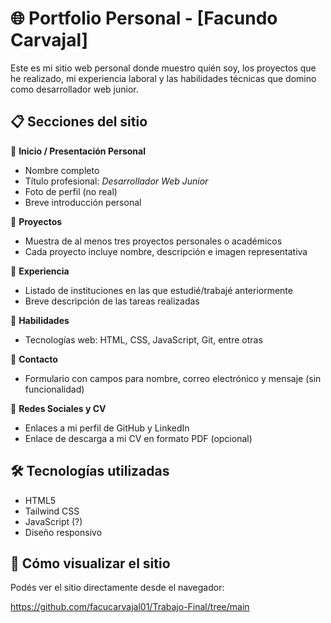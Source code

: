# 🌐 Portfolio Personal - [Facundo Carvajal]

Este es mi sitio web personal donde muestro quién soy, los proyectos que he realizado, mi experiencia laboral y las habilidades técnicas que domino como desarrollador web junior.

## 📋 Secciones del sitio

🔹 **Inicio / Presentación Personal**
- Nombre completo
- Título profesional: *Desarrollador Web Junior*
- Foto de perfil (no real)
- Breve introducción personal

🔹 **Proyectos**
- Muestra de al menos tres proyectos personales o académicos
- Cada proyecto incluye nombre, descripción e imagen representativa

🔹 **Experiencia**
- Listado de instituciones en las que estudié/trabajé anteriormente
- Breve descripción de las tareas realizadas

🔹 **Habilidades**
- Tecnologías web: HTML, CSS, JavaScript, Git, entre otras

🔹 **Contacto**
- Formulario con campos para nombre, correo electrónico y mensaje (sin funcionalidad)

🔹 **Redes Sociales y CV**
- Enlaces a mi perfil de GitHub y LinkedIn
- Enlace de descarga a mi CV en formato PDF (opcional)

## 🛠️ Tecnologías utilizadas

- HTML5
- Tailwind CSS
- JavaScript (?)
- Diseño responsivo

## 🚀 Cómo visualizar el sitio

Podés ver el sitio directamente desde el navegador:

https://github.com/facucarvajal01/Trabajo-Final/tree/main

